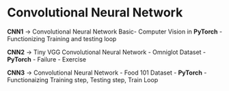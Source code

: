 # Convolutional Neural Network

**CNN1** -> Convolutional Neural Network Basic- Computer Vision in **PyTorch** - Functionizing Training and testing loop

**CNN2** -> Tiny VGG Convolutional Neural Network - Omniglot Dataset - **PyTorch** - Failure - Exercise

**CNN3** ->  Convolutional Neural Network - Food 101 Dataset - **PyTorch** - Functionaizing Training step, Testing step, Train Loop
